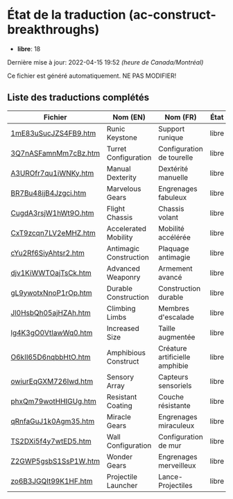 # État de la traduction (ac-construct-breakthroughs)

 * **libre**: 18


Dernière mise à jour: 2022-04-15 19:52 *(heure de Canada/Montréal)*

Ce fichier est généré automatiquement. NE PAS MODIFIER!
## Liste des traductions complétés

| Fichier   | Nom (EN)    | Nom (FR)    | État |
|-----------|-------------|-------------|:----:|
|[1mE83uSucJZS4FB9.htm](ac-construct-breakthroughs/1mE83uSucJZS4FB9.htm)|Runic Keystone|Support runique|libre|
|[3Q7nASFamnMm7cBz.htm](ac-construct-breakthroughs/3Q7nASFamnMm7cBz.htm)|Turret Configuration|Configuration de tourelle|libre|
|[A3UROfr7qu1iWNKy.htm](ac-construct-breakthroughs/A3UROfr7qu1iWNKy.htm)|Manual Dexterity|Dextérité manuelle|libre|
|[BR7Bu48ijB4Jzgci.htm](ac-construct-breakthroughs/BR7Bu48ijB4Jzgci.htm)|Marvelous Gears|Engrenages fabuleux|libre|
|[CugdA3rsjW1hWt9O.htm](ac-construct-breakthroughs/CugdA3rsjW1hWt9O.htm)|Flight Chassis|Chassis volant|libre|
|[CxT9zcqn7LV2eMHZ.htm](ac-construct-breakthroughs/CxT9zcqn7LV2eMHZ.htm)|Accelerated Mobility|Mobilité accélérée|libre|
|[cYu2Rf6SiyAhtsr2.htm](ac-construct-breakthroughs/cYu2Rf6SiyAhtsr2.htm)|Antimagic Construction|Plaquage antimagie|libre|
|[djv1KiWWTOajTsCk.htm](ac-construct-breakthroughs/djv1KiWWTOajTsCk.htm)|Advanced Weaponry|Armement avancé|libre|
|[gL9ywotxNnoP1rOp.htm](ac-construct-breakthroughs/gL9ywotxNnoP1rOp.htm)|Durable Construction|Construction durable|libre|
|[Jl0HsbQh05ajHZAh.htm](ac-construct-breakthroughs/Jl0HsbQh05ajHZAh.htm)|Climbing Limbs|Membres d'escalade|libre|
|[lg4K3gO0VtIawWq0.htm](ac-construct-breakthroughs/lg4K3gO0VtIawWq0.htm)|Increased Size|Taille augmentée|libre|
|[O6kII65D6nqbbHtO.htm](ac-construct-breakthroughs/O6kII65D6nqbbHtO.htm)|Amphibious Construct|Créature artificielle amphibie|libre|
|[owiurEqGXM726Iwd.htm](ac-construct-breakthroughs/owiurEqGXM726Iwd.htm)|Sensory Array|Capteurs sensoriels|libre|
|[phxQm79wotHHIGUg.htm](ac-construct-breakthroughs/phxQm79wotHHIGUg.htm)|Resistant Coating|Couche résistante|libre|
|[qRnfaGuJ1k0Agm35.htm](ac-construct-breakthroughs/qRnfaGuJ1k0Agm35.htm)|Miracle Gears|Engrenages miraculeux|libre|
|[TS2DXi5f4y7wtED5.htm](ac-construct-breakthroughs/TS2DXi5f4y7wtED5.htm)|Wall Configuration|Configuration de mur|libre|
|[Z2GWP5gsbS1SsP1W.htm](ac-construct-breakthroughs/Z2GWP5gsbS1SsP1W.htm)|Wonder Gears|Engrenages merveilleux|libre|
|[zo6B3JGQIt99K1HF.htm](ac-construct-breakthroughs/zo6B3JGQIt99K1HF.htm)|Projectile Launcher|Lance-Projectiles|libre|
